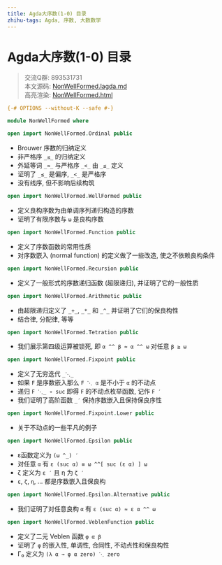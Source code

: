 ```yaml
---
title: Agda大序数(1-0) 目录
zhihu-tags: Agda, 序数, 大数数学
---
```


# Agda大序数(1-0) 目录

> 交流Q群: 893531731  
> 本文源码: [NonWellFormed.lagda.md](https://github.com/choukh/agda-lvo/blob/main/src/NonWellFormed.lagda.md)  
> 高亮渲染: [NonWellFormed.html](https://choukh.github.io/agda-lvo/NonWellFormed.html)  

```agda
{-# OPTIONS --without-K --safe #-}

module NonWellFormed where
```

```agda
open import NonWellFormed.Ordinal public
```

- Brouwer 序数的归纳定义
- 非严格序 `_≤_` 的归纳定义
- 外延等词 `_≈_` 与严格序 `_<_` 由 `_≤_` 定义
- 证明了 `_≤_` 是偏序, `_<_` 是严格序
- 没有线序, 但不影响后续构筑

```agda
open import NonWellFormed.WellFormed public
```

- 定义良构序数为由单调序列递归构造的序数
- 证明了有限序数与 `ω` 是良构序数

```agda
open import NonWellFormed.Function public
```

- 定义了序数函数的常用性质
- 对序数嵌入 (normal function) 的定义做了一些改造, 使之不依赖良构条件

```agda
open import NonWellFormed.Recursion public
```

- 定义了一般形式的序数递归函数 (超限递归), 并证明了它的一般性质

```agda
open import NonWellFormed.Arithmetic public
```

- 由超限递归定义了 `_+_`, `_*_` 和 `_^_` 并证明了它们的保良构性
- 结合律, 分配律, 等等

```agda
open import NonWellFormed.Tetration public
```

- 我们展示第四级运算被锁死, 即 `α ^^ β ≈ α ^^ ω` 对任意 `β ≥ ω`

```agda
open import NonWellFormed.Fixpoint public
```

- 定义了无穷迭代 `_⋱_`
- 如果 `F` 是序数嵌入那么 `F ⋱ α` 是不小于 `α` 的不动点
- 递归 `F ⋱_ ∘ suc` 即得 `F` 的不动点枚举函数, 记作 `F ′`
- 我们证明了高阶函数 `_′` 保持序数嵌入且保持保良序性

```agda
open import NonWellFormed.Fixpoint.Lower public
```

- 关于不动点的一些平凡的例子

```agda
open import NonWellFormed.Epsilon public
```

- ε函数定义为 `(ω ^_) ′`
- 对任意 `α` 有 `ε (suc α) ≡ ω ^^[ suc (ε α) ] ω`
- ζ 定义为 `ε ′` 且 η 为 `ζ ′`
- `ε`, `ζ`, `η`, ... 都是序数嵌入且保良构

```agda
open import NonWellFormed.Epsilon.Alternative public
```

- 我们证明了对任意良构 `α` 有 `ε (suc α) ≈ ε α ^^ ω`

```agda
open import NonWellFormed.VeblenFunction public
```

- 定义了二元 Veblen 函数 `φ α β`
- 证明了 `φ` 的嵌入性, 单调性, 合同性, 不动点性和保良构性
- Γ₀ 定义为 `(λ α → φ α zero) ⋱ zero`
